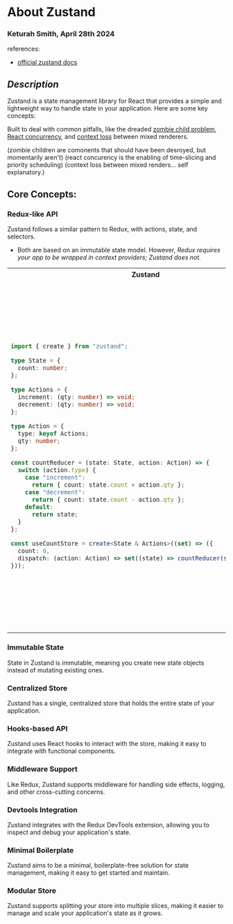 # About Zustand

### Keturah Smith, April 28th 2024

references:

- [official zustand docs](https://docs.pmnd.rs/zustand/getting-started/introduction#installation)

## _Description_

Zustand is a state management library for React that provides a simple and lightweight way to handle state in your application. Here are some key concepts:

Built to deal with common pitfalls, like the dreaded [zombie child problem](https://react-redux.js.org/api/hooks#stale-props-and-zombie-children), [React concurrency](https://github.com/bvaughn/rfcs/blob/useMutableSource/text/0000-use-mutable-source.md), and [context loss](https://github.com/facebook/react/issues/13332) between mixed renderers.

(zombie children are comonents that should have been desroyed, but momentarily aren't)
(react concurency is the enabling of time-slicing and priority scheduling)
(context loss between mixed renders... self explanatory.)

## Core Concepts:

### Redux-like API

Zustand follows a similar pattern to Redux, with actions, state, and selectors.

- Both are based on an immutable state model. However, _Redux requires your app to be wrapped in context providers; Zustand does not._

<table>
<tr>
<th>Zustand</th>
<th>Redux</th>
</tr>
<tr>
<td>

```typescript
import { create } from "zustand";

type State = {
  count: number;
};

type Actions = {
  increment: (qty: number) => void;
  decrement: (qty: number) => void;
};

type Action = {
  type: keyof Actions;
  qty: number;
};

const countReducer = (state: State, action: Action) => {
  switch (action.type) {
    case "increment":
      return { count: state.count + action.qty };
    case "decrement":
      return { count: state.count - action.qty };
    default:
      return state;
  }
};

const useCountStore = create<State & Actions>((set) => ({
  count: 0,
  dispatch: (action: Action) => set((state) => countReducer(state, action)),
}));
```

</td>
<td>

```typescript
import { createStore } from 'redux'
import { useSelector, useDispatch } from 'react-redux'

type State = {
  count: number
}

type Action = {
  type: 'increment' | 'decrement'
  qty: number
}

const countReducer = (state: State, action: Action) => {
  switch (action.type) {
    case 'increment':
      return { count: state.count + action.qty }
    case 'decrement':
      return { count: state.count - action.qty }
    default:
      return state
  }
}

const countStore = createStore(countReducer)

.......


import { createSlice, configureStore } from '@reduxjs/toolkit'

const countSlice = createSlice({
  name: 'count',
  initialState: { value: 0 },
  reducers: {
    incremented: (state, qty: number) => {
      // Redux Toolkit does not mutate the state, it uses the Immer library
      // behind scenes, allowing us to have something called "draft state".
      state.value += qty
    },
    decremented: (state, qty: number) => {
      state.value -= qty
    },
  },
})

const countStore = configureStore({ reducer: countSlice.reducer })
```

</td>
</tr>
</table>

### Immutable State

State in Zustand is immutable, meaning you create new state objects instead of mutating existing ones.

### Centralized Store

Zustand has a single, centralized store that holds the entire state of your application.

### Hooks-based API

Zustand uses React hooks to interact with the store, making it easy to integrate with functional components.

### Middleware Support

Like Redux, Zustand supports middleware for handling side effects, logging, and other cross-cutting concerns.

### Devtools Integration

Zustand integrates with the Redux DevTools extension, allowing you to inspect and debug your application's state.

### Minimal Boilerplate

Zustand aims to be a minimal, boilerplate-free solution for state management, making it easy to get started and maintain.

### Modular Store

Zustand supports splitting your store into multiple slices, making it easier to manage and scale your application's state as it grows.
